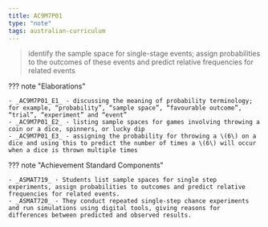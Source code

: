 ```yaml
---
title: AC9M7P01
type: "note"
tags: australian-curriculum
---
```




> identify the sample space for single-stage events; assign probabilities to the outcomes of these events and predict relative frequencies for related events

??? note "Elaborations"

	- _AC9M7P01_E1_ - discussing the meaning of probability terminology; for example, “probability”, “sample space”, “favourable outcome”, “trial”, “experiment” and “event”
	- _AC9M7P01_E2_ - listing sample spaces for games involving throwing a coin or a dice, spinners, or lucky dip
	- _AC9M7P01_E3_ - assigning the probability for throwing a \(6\) on a dice and using this to predict the number of times a \(6\) will occur when a dice is thrown multiple times
??? note "Achievement Standard Components"

	- _ASMAT719_ - Students list sample spaces for single step experiments, assign probabilities to outcomes and predict relative frequencies for related events.
	- _ASMAT720_ - They conduct repeated single-step chance experiments and run simulations using digital tools, giving reasons for differences between predicted and observed results.


